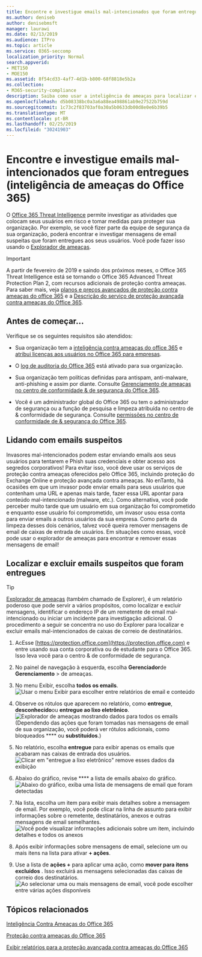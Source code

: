 ```yaml
---
title: Encontre e investigue emails mal-intencionados que foram entregues (inteligência de ameaças do Office 365)
ms.author: deniseb
author: denisebmsft
manager: laurawi
ms.date: 02/13/2019
ms.audience: ITPro
ms.topic: article
ms.service: O365-seccomp
localization_priority: Normal
search.appverid:
- MET150
- MOE150
ms.assetid: 8f54cd33-4af7-4d1b-b800-68f8818e5b2a
ms.collection:
- M365-security-compliance
description: Saiba como usar a inteligência de ameaças para localizar e investigar emails mal-intencionados.
ms.openlocfilehash: d5b08338bc0a3a6a88ea498861ab9e27522b759d
ms.sourcegitcommit: 1c73c2f83703af0a30a5b0633db00d8e0e6b39b5
ms.translationtype: MT
ms.contentlocale: pt-BR
ms.lasthandoff: 02/25/2019
ms.locfileid: "30241903"
---
```

# <a name="find-and-investigate-malicious-email-that-was-delivered-office-365-threat-intelligence"></a>Encontre e investigue emails mal-intencionados que foram entregues (inteligência de ameaças do Office 365)

O [Office 365 Threat Intelligence](office-365-ti.md) permite investigar as atividades que colocam seus usuários em risco e tomar medidas para proteger sua organização. Por exemplo, se você fizer parte da equipe de segurança da sua organização, poderá encontrar e investigar mensagens de email suspeitas que foram entregues aos seus usuários. Você pode fazer isso usando o [Explorador de ameaças](get-started-with-ti.md#threat-explorer).
  
> [!IMPORTANT]
> A partir de fevereiro de 2019 e saindo dos próximos meses, o Office 365 Threat Intelligence está se tornando o Office 365 Advanced Threat Protection Plan 2, com recursos adicionais de proteção contra ameaças. Para saber mais, veja [planos e preços avançados de proteção contra ameaças do office 365](https://products.office.com/exchange/advance-threat-protection) e a [Descrição do serviço de proteção avançada contra ameaças do Office 365](https://docs.microsoft.com/office365/servicedescriptions/office-365-advanced-threat-protection-service-description).
  
## <a name="before-you-begin"></a>Antes de começar...

Verifique se os seguintes requisitos são atendidos:
  
- Sua organização tem a [inteligência contra ameaças do office 365](office-365-ti.md) e [atribui licenças aos usuários no Office 365 para empresas](https://support.office.com/article/997596b5-4173-4627-b915-36abac6786dc).
    
- O [log de auditoria do Office 365](turn-audit-log-search-on-or-off.md) está ativado para sua organização. 
    
- Sua organização tem políticas definidas para antispam, anti-malware, anti-phishing e assim por diante. Consulte [Gerenciamento de ameaças no centro de conformidade &amp; de segurança do Office 365](threat-management.md).
    
- Você é um administrador global do Office 365 ou tem o administrador de segurança ou a função de pesquisa e limpeza atribuída no centro de &amp; conformidade de segurança. Consulte [permissões no centro de conformidade de &amp; segurança do Office 365](permissions-in-the-security-and-compliance-center.md).
    
## <a name="dealing-with-suspicious-emails"></a>Lidando com emails suspeitos

Invasores mal-intencionados podem estar enviando emails aos seus usuários para tentarem e Phish suas credenciais e obter acesso aos segredos corporativos! Para evitar isso, você deve usar os serviços de proteção contra ameaças oferecidos pelo Office 365, incluindo proteção do Exchange Online e proteção avançada contra ameaças. No enTanto, há ocasiões em que um invasor pode enviar emails para seus usuários que contenham uma URL e apenas mais tarde, fazer essa URL apontar para conteúdo mal-intencionado (malware, etc.). Como alternativa, você pode perceber muito tarde que um usuário em sua organização foi comprometido e enquanto esse usuário foi comprometido, um invasor usou essa conta para enviar emails a outros usuários da sua empresa. Como parte da limpeza desses dois cenários, talvez você queira remover mensagens de email de caixas de entrada de usuários. Em situações como essas, você pode usar o explorador de ameaças para encontrar e remover essas mensagens de email!
  
## <a name="find-and-delete-suspicious-email-that-was-delivered"></a>Localizar e excluir emails suspeitos que foram entregues

> [!TIP]
> [Explorador de ameaças](get-started-with-ti.md#threat-explorer) (também chamado de Explorer), é um relatório poderoso que pode servir a vários propósitos, como localizar e excluir mensagens, identificar o endereço IP de um remetente de email mal-intencionado ou iniciar um incidente para investigação adicional. O procedimento a seguir se concentra no uso do Explorer para localizar e excluir emails mal-intencionados de caixas de correio de destinatários. 
  
1. AcEsse [https://protection.office.com](https://protection.office.com) e entre usando sua conta corporativa ou de estudante para o Office 365. Isso leva você para o centro &amp; de conformidade de segurança. 
    
2. No painel de navegação à esquerda, escolha **Gerenciador**de **Gerenciamento** \> de ameaças.
    
3. No menu Exibir, escolha **todos os emails**.<br/>![Usar o menu Exibir para escolher entre relatórios de email e conteúdo](media/d39013ff-93b6-42f6-bee5-628895c251c2.png)
  
4. Observe os rótulos que aparecem no relatório, como **entregue**, **desconhecido**ou **entregue ao lixo eletrônico**.<br/>![Explorador de ameaças mostrando dados para todos os emails](media/208826ed-a85e-446f-b276-b5fdc312fbcb.png)<br/>(Dependendo das ações que foram tomadas nas mensagens de email de sua organização, você poderá ver rótulos adicionais, como bloqueados **** ou **substituídos**.)
    
5. No relatório, escolha **entregue** para exibir apenas os emails que acabaram nas caixas de entrada dos usuários.<br/>![Clicar em "entregue a lixo eletrônico" remove esses dados da exibição](media/e6fb2e47-461e-4f6f-8c65-c331bd858758.png)
  
6. Abaixo do gráfico, revise **** a lista de emails abaixo do gráfico.<br/>![Abaixo do gráfico, exiba uma lista de mensagens de email que foram detectadas](media/dfb60590-1236-499d-97da-86c68621e2bc.png)
  
7. Na lista, escolha um item para exibir mais detalhes sobre a mensagem de email. Por exemplo, você pode clicar na linha de assunto para exibir informações sobre o remetente, destinatários, anexos e outras mensagens de email semelhantes.<br/>![Você pode visualizar informações adicionais sobre um item, incluindo detalhes e todos os anexos](media/5a5707c3-d62a-4610-ae7b-900fff8708b2.png)
  
8. Após exibir informações sobre mensagens de email, selecione um ou mais itens na lista para ativar **+ ações**.
    
9. Use a lista de **ações +** para aplicar uma ação, como **mover para itens excluídos** . Isso excluirá as mensagens selecionadas das caixas de correio dos destinatários.<br/>![Ao selecionar uma ou mais mensagens de email, você pode escolher entre várias ações disponíveis](media/ef12e10c-60a7-4f66-8f76-68d77ae26de1.png)
  
## <a name="related-topics"></a>Tópicos relacionados

[Inteligência Contra Ameaças do Office 365](office-365-ti.md)
  
[Proteção contra ameaças do Office 365](protect-against-threats.md)
  
[Exibir relatórios para a proteção avançada contra ameaças do Office 365](view-reports-for-atp.md)
  

